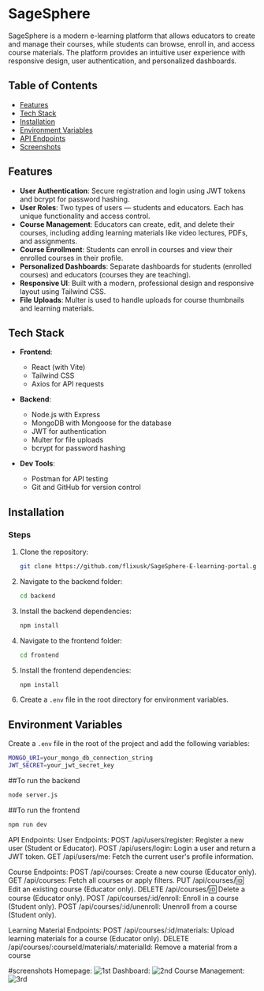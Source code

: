 # SageSphere

SageSphere is a modern e-learning platform that allows educators to create and manage their courses, while students can browse, enroll in, and access course materials. The platform provides an intuitive user experience with responsive design, user authentication, and personalized dashboards.

## Table of Contents

- [Features](#features)
- [Tech Stack](#tech-stack)
- [Installation](#installation)
- [Environment Variables](#environment-variables)
- [API Endpoints](#api-endpoints)
- [Screenshots](#screenshots)


## Features

- **User Authentication**: Secure registration and login using JWT tokens and bcrypt for password hashing.
- **User Roles**: Two types of users — students and educators. Each has unique functionality and access control.
- **Course Management**: Educators can create, edit, and delete their courses, including adding learning materials like video lectures, PDFs, and assignments.
- **Course Enrollment**: Students can enroll in courses and view their enrolled courses in their profile.
- **Personalized Dashboards**: Separate dashboards for students (enrolled courses) and educators (courses they are teaching).
- **Responsive UI**: Built with a modern, professional design and responsive layout using Tailwind CSS.
- **File Uploads**: Multer is used to handle uploads for course thumbnails and learning materials.

## Tech Stack

- **Frontend**:
  - React (with Vite)
  - Tailwind CSS
  - Axios for API requests

- **Backend**:
  - Node.js with Express
  - MongoDB with Mongoose for the database
  - JWT for authentication
  - Multer for file uploads
  - bcrypt for password hashing

- **Dev Tools**:
  - Postman for API testing
  - Git and GitHub for version control

## Installation

### Steps

1. Clone the repository:

    ```bash
    git clone https://github.com/flixusk/SageSphere-E-learning-portal.git
    ```

2. Navigate to the backend folder:

    ```bash
    cd backend
    ```

3. Install the backend dependencies:

    ```bash
    npm install
    ```

4. Navigate to the frontend folder:

    ```bash
    cd frontend
    ```

5. Install the frontend dependencies:

    ```bash
    npm install
    ```

6. Create a `.env` file in the root directory for environment variables.

## Environment Variables

Create a `.env` file in the root of the project and add the following variables:

```bash
MONGO_URI=your_mongo_db_connection_string
JWT_SECRET=your_jwt_secret_key
```

##To run the backend
```bash
node server.js
```
##To run the frontend
```bash
npm run dev
```

API Endpoints:
User Endpoints:
POST /api/users/register: Register a new user (Student or Educator).
POST /api/users/login: Login a user and return a JWT token.
GET /api/users/me: Fetch the current user's profile information.

Course Endpoints:
POST /api/courses: Create a new course (Educator only).
GET /api/courses: Fetch all courses or apply filters.
PUT /api/courses/:id: Edit an existing course (Educator only).
DELETE /api/courses/:id: Delete a course (Educator only).
POST /api/courses/:id/enroll: Enroll in a course (Student only).
POST /api/courses/:id/unenroll: Unenroll from a course (Student only).

Learning Material Endpoints:
POST /api/courses/:id/materials: Upload learning materials for a course (Educator only).
DELETE /api/courses/:courseId/materials/:materialId: Remove a material from a course

#screenshots
Homepage:
![1st](https://github.com/user-attachments/assets/92677cf3-4f4f-4a7b-a314-9cbd80d7c0cd)
Dashboard:
![2nd](https://github.com/user-attachments/assets/7753a587-3a50-47e2-9685-41cd1de6434d)
Course Management:
![3rd](https://github.com/user-attachments/assets/7e83d7e1-86b9-416c-8278-b50691b4b567)




